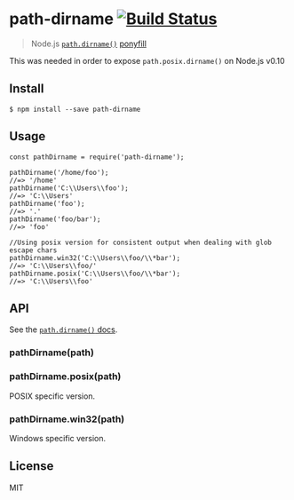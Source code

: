 path-dirname [![Build Status](https://travis-ci.org/es128/path-dirname.svg?branch=master)](https://travis-ci.org/es128/path-dirname)
====================================================================================================================================

> Node.js [`path.dirname()`](https://nodejs.org/api/path.html#path_path_dirname_path) [ponyfill](https://ponyfill.com)

This was needed in order to expose `path.posix.dirname()` on Node.js v0.10

Install
-------

    $ npm install --save path-dirname

Usage
-----

    const pathDirname = require('path-dirname');

    pathDirname('/home/foo');
    //=> '/home'
    pathDirname('C:\\Users\\foo');
    //=> 'C:\\Users'
    pathDirname('foo');
    //=> '.'
    pathDirname('foo/bar');
    //=> 'foo'

    //Using posix version for consistent output when dealing with glob escape chars
    pathDirname.win32('C:\\Users\\foo/\\*bar');
    //=> 'C:\\Users\\foo/'
    pathDirname.posix('C:\\Users\\foo/\\*bar');
    //=> 'C:\\Users\\foo'

API
---

See the [`path.dirname()` docs](https://nodejs.org/api/path.html#path_path_dirname_path).

### pathDirname(path)

### pathDirname.posix(path)

POSIX specific version.

### pathDirname.win32(path)

Windows specific version.

License
-------

MIT
